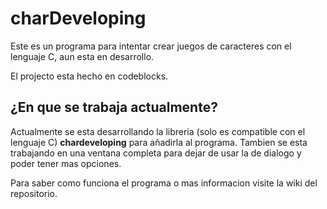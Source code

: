 # charDeveloping
Este es un programa para intentar crear juegos de caracteres con el lenguaje C, aun esta en desarrollo.

El projecto esta hecho en codeblocks.

## ¿En que se trabaja actualmente?
Actualmente se esta desarrollando la libreria (solo es compatible con el lenguaje C) **chardeveloping** para añadirla al programa. Tambien se esta trabajando en una ventana completa para dejar de usar la de dialogo y poder tener mas opciones.

Para saber como funciona el programa o mas informacion visite la wiki del repositorio.
